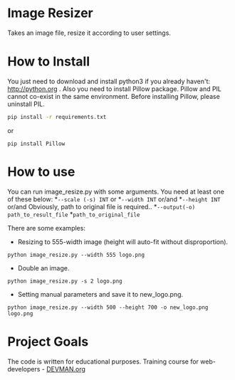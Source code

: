 # Image Resizer

Takes an image file, resize it according to user settings.

# How to Install

You just need to download and install python3 if you already haven't: http://python.org .
Also you need to install Pillow package. Pillow and PIL cannot co-exist in the same environment. Before installing Pillow, please uninstall PIL.

```bash
pip install -r requirements.txt
```
or
```
pip install Pillow
```

# How to use

You can run image_resize.py with some arguments.
You need at least one of these below:
*`--scale (-s) INT` or
*`--width INT` or/and
*`--height INT` or/and
Obviously, path to original file is required..
*`--output(-o) path_to_result_file`
*`path_to_original_file`


There are some examples:

* Resizing to 555-width image (height will auto-fit without disproportion).
```
python image_resize.py --width 555 logo.png
```

* Double an image.
```
python image_resize.py -s 2 logo.png
```

* Setting manual parameters and save it to new_logo.png.
```
python image_resize.py --width 500 --height 700 -o new_logo.png logo.png
```

# Project Goals

The code is written for educational purposes. Training course for web-developers - [DEVMAN.org](https://devman.org)
